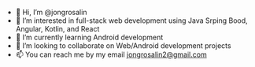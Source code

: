 - 👋 Hi, I’m @jongrosalin
- 👀 I’m interested in full-stack web development using Java Srping Bood, Angular, Kotlin, and React
- 🌱 I’m currently learning Android development
- 💞️ I’m looking to collaborate on Web/Android development projects
- 📫 You can reach me by my email jongrosalin2@gmail.com

<!---
jongrosalin/jongrosalin is a ✨ special ✨ repository because its `README.md` (this file) appears on your GitHub profile.
You can click the Preview link to take a look at your changes.
--->
